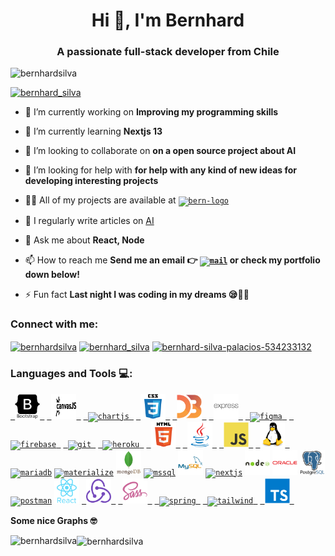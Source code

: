 <h1 align="center">Hi 👋, I'm Bernhard</h1>
<h3 align="center">A passionate full-stack developer from Chile</h3>

<p align="left"> <img src="https://komarev.com/ghpvc/?username=bernhardsilva&label=Profile%20views&color=0e75b6&style=flat" alt="bernhardsilva" /> </p>

<!-- <p align="left"> <a href="https://github.com/ryo-ma/github-profile-trophy"><img src="https://github-profile-trophy.vercel.app/?username=bernhardsilva" alt="bernhardsilva" /></a> </p> -->

<p align="left"> <a href="https://twitter.com/bernhard_silva" target="blank"><img src="https://img.shields.io/twitter/follow/bernhard_silva?logo=twitter&style=for-the-badge" alt="bernhard_silva" /></a> </p>

- 🔭 I’m currently working on **Improving my programming skills**

- 🌱 I’m currently learning **Nextjs 13**

- 👯 I’m looking to collaborate on **on a open source project about AI**

- 🤝 I’m looking for help with **for help with any kind of new ideas for developing interesting projects**

- 👨‍💻 All of my projects are available at <code><a href="https://bernhard.vercel.app/"><img height="35" width="40" alt="bern-logo" src="https://bernhard.vercel.app/images/logos/logo-dark.webp" target="_blank"></a></code>

- 📝 I regularly write articles on [AI](AI)

- 💬 Ask me about **React, Node**

- 📫 How to reach me **Send me an email 👉 <code><a href="mailto:bernhard.silva@gmail.com"><img height="18" width="20" alt="mail" src="https://bernhard.vercel.app/images/logos/mail.webp" target="_blank"></a></a></code> or check my portfolio down below!**

- ⚡ Fun fact **Last night I was coding in my dreams 😪👩‍💻**

<h3 align="left">Connect with me:</h3>
<p align="left">
<a href="https://dev.to/bernhardsilva" target="blank"><img align="center" src="https://raw.githubusercontent.com/rahuldkjain/github-profile-readme-generator/master/src/images/icons/Social/devto.svg" alt="bernhardsilva" height="30" width="40" /></a>
<a href="https://twitter.com/bernhard_silva" target="blank"><img align="center" src="https://raw.githubusercontent.com/rahuldkjain/github-profile-readme-generator/master/src/images/icons/Social/twitter.svg" alt="bernhard_silva" height="30" width="40" /></a>
<a href="https://linkedin.com/in/bernhard-silva-palacios-534233132" target="blank"><img align="center" src="https://raw.githubusercontent.com/rahuldkjain/github-profile-readme-generator/master/src/images/icons/Social/linked-in-alt.svg" alt="bernhard-silva-palacios-534233132" height="30" width="40" /></a>
</p>

<h3 align="left">Languages and Tools 💻:</h3>
<p align="left">
<code><a href="https://getbootstrap.com" target="_blank" rel="noreferrer"> <img src="https://raw.githubusercontent.com/devicons/devicon/master/icons/bootstrap/bootstrap-plain-wordmark.svg" alt="bootstrap" width="40" height="40"/> </a></code> 
<code><a href="https://canvasjs.com" target="_blank" rel="noreferrer"> <img src="https://raw.githubusercontent.com/Hardik0307/Hardik0307/master/assets/canvasjs-charts.svg" alt="canvasjs" width="40" height="40"/> </a></code> 
<code><a href="https://www.chartjs.org" target="_blank" rel="noreferrer"> <img src="https://www.chartjs.org/media/logo-title.svg" alt="chartjs" width="40" height="40"/> </a></code> 
<code><a href="https://www.w3schools.com/css/" target="_blank" rel="noreferrer"> <img src="https://raw.githubusercontent.com/devicons/devicon/master/icons/css3/css3-original-wordmark.svg" alt="css3" width="40" height="40"/> </a></code> 
<code><a href="https://d3js.org/" target="_blank" rel="noreferrer"> <img src="https://raw.githubusercontent.com/devicons/devicon/master/icons/d3js/d3js-original.svg" alt="d3js" width="40" height="40"/> </a></code> 
<code><a href="https://expressjs.com" target="_blank" rel="noreferrer"> <img src="https://raw.githubusercontent.com/devicons/devicon/master/icons/express/express-original-wordmark.svg" falt="express" width="40" height="40"/> </a></code> 
<code><a href="https://www.figma.com/" target="_blank" rel="noreferrer"> <img src="https://www.vectorlogo.zone/logos/figma/figma-icon.svg" alt="figma" width="40" height="40"/> </a></code> 
<code><a href="https://firebase.google.com/" target="_blank" rel="noreferrer"> <img src="https://www.vectorlogo.zone/logos/firebase/firebase-icon.svg" alt="firebase" width="40" height="40"/> </a></code> 
<code><a href="https://git-scm.com/" target="_blank" rel="noreferrer"> <img src="https://www.vectorlogo.zone/logos/git-scm/git-scm-icon.svg" alt="git" width="40" height="40"/> </a></code> 
<code><a href="https://heroku.com" target="_blank" rel="noreferrer"> <img src="https://www.vectorlogo.zone/logos/heroku/heroku-icon.svg" alt="heroku" width="40" height="40"/> </a></code> 
<code><a href="https://www.w3.org/html/" target="_blank" rel="noreferrer"> <img src="https://raw.githubusercontent.com/devicons/devicon/master/icons/html5/html5-original-wordmark.svg" alt="html5" width="40" height="40"/> </a></code> 
<code><a href="https://www.java.com" target="_blank" rel="noreferrer"> <img src="https://raw.githubusercontent.com/devicons/devicon/master/icons/java/java-original.svg" alt="java" width="40" height="40"/> </a></code>
<code><a href="https://developer.mozilla.org/en-US/docs/Web/JavaScript" target="_blank" rel="noreferrer"> <img src="https://raw.githubusercontent.com/devicons/devicon/master/icons/javascript/javascript-original.svg" alt="javascript" width="40" height="40"/> </a></code>
<code><a href="https://www.linux.org/" target="_blank" rel="noreferrer"> <img src="https://raw.githubusercontent.com/devicons/devicon/master/icons/linux/linux-original.svg" alt="linux" width="40" height="40"/> </a></code>
<code><a href="https://mariadb.org/" target="_blank" rel="noreferrer"><img src="https://www.vectorlogo.zone/logos/mariadb/mariadb-icon.svg" alt="mariadb" width="40" height="40"/></a></code>
<code><a href="https://materializecss.com/" target="_blank" rel="noreferrer"><img src="https://raw.githubusercontent.com/prplx/svg-logos/5585531d45d294869c4eaab4d7cf2e9c167710a9/svg/materialize.svg" alt="materialize" width="40" height="40"/></a></code>
<code><a href="https://www.mongodb.com/" target="_blank" rel="noreferrer"><img src="https://raw.githubusercontent.com/devicons/devicon/master/icons/mongodb/mongodb-original-wordmark.svg" alt="mongodb" width="40" height="40"/></a></code>
<code><a href="https://www.microsoft.com/en-us/sql-server" target="_blank" rel="noreferrer"><img src="https://www.svgrepo.com/show/303229/microsoft-sql-server-logo.svg" alt="mssql" width="40" height="40"/></a></code>
<code><a href="https://www.mysql.com/" target="_blank" rel="noreferrer"><img src="https://raw.githubusercontent.com/devicons/devicon/master/icons/mysql/mysql-original-wordmark.svg" alt="mysql" width="40" height="40"/></a></code>
<code><a href="https://nextjs.org/" target="_blank" rel="noreferrer"><img src="https://cdn.worldvectorlogo.com/logos/nextjs-2.svg" alt="nextjs" width="40" height="40"/></a></code>
<code><a href="https://nodejs.org" target="_blank" rel="noreferrer"><img src="https://raw.githubusercontent.com/devicons/devicon/master/icons/nodejs/nodejs-original-wordmark.svg" alt="nodejs" width="40" height="40"/></a></code>
<code><a href="https://www.oracle.com/" target="_blank" rel="noreferrer"><img src="https://raw.githubusercontent.com/devicons/devicon/master/icons/oracle/oracle-original.svg" alt="oracle" width="40" height="40"/></a></code>
<code><a href="https://www.postgresql.org" target="_blank" rel="noreferrer"><img src="https://raw.githubusercontent.com/devicons/devicon/master/icons/postgresql/postgresql-original-wordmark.svg" alt="postgresql" width="40" height="40"/></a></code>
<code><a href="https://postman.com" target="_blank" rel="noreferrer"><img src="https://www.vectorlogo.zone/logos/getpostman/getpostman-icon.svg" alt="postman" width="40" height="40"/></a></code>
<code><a href="https://reactjs.org/" target="_blank" rel="noreferrer"><img src="https://raw.githubusercontent.com/devicons/devicon/master/icons/react/react-original-wordmark.svg" alt="react" width="40" height="40"/></a></code>
<code><a href="https://redux.js.org" target="_blank" rel="noreferrer"> <img src="https://raw.githubusercontent.com/devicons/devicon/master/icons/redux/redux-original.svg" alt="redux" width="40" height="40"/> </a></code>
<code><a href="https://sass-lang.com" target="_blank" rel="noreferrer"> <img src="https://raw.githubusercontent.com/devicons/devicon/master/icons/sass/sass-original.svg" alt="sass" width="40" height="40"/> </a></code>
<code><a href="https://spring.io/" target="_blank" rel="noreferrer"> <img src="https://www.vectorlogo.zone/logos/springio/springio-icon.svg" alt="spring" width="40" height="40"/> </a></code>
<code><a href="https://tailwindcss.com/" target="_blank" rel="noreferrer"> <img src="https://www.vectorlogo.zone/logos/tailwindcss/tailwindcss-icon.svg" alt="tailwind" width="40" height="40"/> </a></code>
<code><a href="https://www.typescriptlang.org/" target="_blank" rel="noreferrer"> <img src="https://raw.githubusercontent.com/devicons/devicon/master/icons/typescript/typescript-original.svg" alt="typescript" width="40" height="40"/> </a></code>
</p>

**Some nice Graphs 🤓**
<p><img align="left" src="https://github-readme-stats.vercel.app/api/top-langs?username=bernhardsilva&show_icons=true&locale=en&layout=compact&theme=dracula" alt="bernhardsilva" /></p>

<p><img align="center" src="https://github-profile-summary-cards.vercel.app/api/cards/repos-per-language?username=bernhardSilva&theme=dracula" alt="bernhardsilva" /></p>

<!--<p>&nbsp;<img align="center" src="https://github-readme-stats.vercel.app/api?username=bernhardsilva&show_icons=true&locale=en&theme=dracula" alt="bernhardsilva" /></p>-->


<!-- <p><img align="center" src="https://github-readme-streak-stats.herokuapp.com/?user=bernhardsilva&theme=dracula" alt="bernhardsilva" /></p> -->





